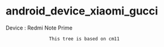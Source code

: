 # android_device_xiaomi_gucci

Device	: Redmi Note Prime



					This tree is based on cm11

								
							

